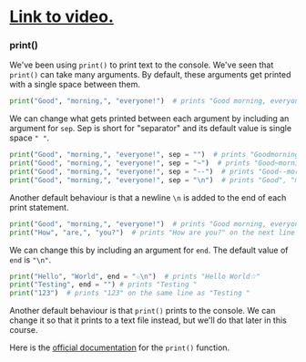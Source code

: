 # [Link to video.](https://www.youtube.com/watch?v=YnOzG7Oj3kE&list=PLVD25niNi0Bkf2psAf7PzB1SV068XyNPo&index=29)

### print()

We've been using `print()` to print text to the console. We've seen that `print()` can take many arguments. By default, these arguments get printed with a single space between them.

```python
print("Good", "morning,", "everyone!")  # prints "Good morning, everyone!"
```

We can change what gets printed between each argument by including an argument for `sep`. Sep is short for "separator" and its default value is single space `" "`.

```python
print("Good", "morning,", "everyone!", sep = "")  # prints "Goodmorning,everyone!"
print("Good", "morning,", "everyone!", sep = "~")  # prints "Good~morning,~everyone!"
print("Good", "morning,", "everyone!", sep = "--")  # prints "Good--morning,--everyone!"
print("Good", "morning,", "everyone!", sep = "\n")  # prints "Good", "morning,", "everyone!" on three separate lines
```

Another default behaviour is that a newline `\n` is added to the end of each print statement.

```python
print("Good", "morning,", "everyone!")  # prints "Good morning, everyone!"
print("How", "are,", "you?")  # prints "How are you?" on the next line
```

We can change this by including an argument for `end`. The default value of `end` is `"\n"`.

```python
print("Hello", "World", end = "☆\n")  # prints "Hello World☆"
print("Testing", end = "") # prints "Testing "
print("123")  # prints "123" on the same line as "Testing "
```

Another default behaviour is that `print()` prints to the console. We can change it so that it prints to a text file instead, but we'll do that later in this course.

Here is the [official documentation](https://docs.python.org/3/library/functions.html#print) for the `print()` function.
